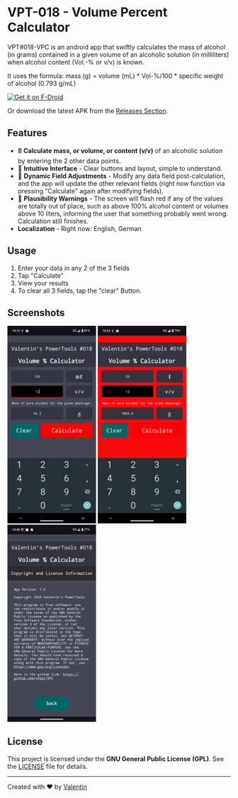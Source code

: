 # VPT-018 - Volume Percent Calculator 
VPT#018-VPC is an android app that swiftly calculates the mass of alcohol (in grams) contained in a given volume of an alcoholic solution (in milliliters) when alcohol content (Vol.-% or v/v) is known.

It uses the formula: mass (g) = volume (mL) * Vol-%/100 * specific weight of alcohol (0.793 g/mL)

[<img src="https://fdroid.gitlab.io/artwork/badge/get-it-on.png"
     alt="Get it on F-Droid"
     height="80">](https://f-droid.org/packages/v4lpt.vpt.i018.vpc/)

Or download the latest APK from the [Releases Section](https://github.com/v4lpt/VPC/releases/latest).
## Features 
- 🖩 <strong>Calculate mass, or volume, or content (v/v)</strong> of an alcoholic solution by entering the 2 other data points.
- 🎨 <strong>Intuitive Interface</strong> - Clear buttons and layout, simple to understand.
- 🔄 <strong>Dynamic Field Adjustments</strong> - Modify any data field post-calculation, and the app will update the other relevant fields (right now function via pressing "Calculate" again after modifying fields).
- 🚨 <strong>Plausibility Warnings</strong> - The screen will flash red if any of the values are totally out of place, such as above 100% alcohol content or volumes above 10 liters, informing the user that something probably went wrong. Calculation still finishes.
- <strong>Localization</strong> - Right now: English, German


## Usage
1. Enter your data in any 2 of the 3 fields
2. Tap "Calculate"
3. View your results
4. To clear all 3 fields, tap the "clear" Button.

## Screenshots 
[<img width=200 alt="Screenshot 1"
src="fastlane/metadata/android/en-US/images/phoneScreenshots/1.png?raw=true">](fastlane/metadata/android/en-US/images/phoneScreenshots/1.png?raw=true)
[<img width=200 alt="Screenshot 2"
src="fastlane/metadata/android/en-US/images/phoneScreenshots/2.png?raw=true">](fastlane/metadata/android/en-US/images/phoneScreenshots/2.png?raw=true)
[<img width=200 alt="Screenshot 3"
src="fastlane/metadata/android/en-US/images/phoneScreenshots/3.png?raw=true">](fastlane/metadata/android/en-US/images/phoneScreenshots/3.png?raw=true)


## License

This project is licensed under the **GNU General Public License (GPL)**. See the [LICENSE](LICENSE) file for details.

---

Created with :heart: by [Valentin](https://github.com/v4lpt)
